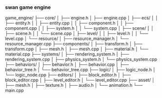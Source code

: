 ### swan game engine
game_engine/
├── core/
│   ├── engine.h
│   ├── engine.cpp
│   ├── ecs/
│   │   ├── entity.h
│   │   ├── entity.cpp
│   │   ├── component.h
│   │   ├── component.cpp
│   │   ├── system.h
│   │   └── system.cpp
│   ├── scene/
│   │   ├── scene.h
│   │   └── scene.cpp
│   ├── level/
│   │   ├── level.h
│   │   └── level.cpp
│   └── resource/
│       ├── resource_manager.h
│       └── resource_manager.cpp
├── components/
│   ├── transform.h
│   ├── transform.cpp
│   ├── mesh.h
│   ├── mesh.cpp
│   ├── material.h
│   └── material.cpp
├── systems/
│   ├── rendering_system.h
│   ├── rendering_system.cpp
│   ├── physics_system.h
│   └── physics_system.cpp
├── behaviors/
│   ├── behavior.h
│   ├── behavior.cpp
│   ├── behavior_tree.h
│   └── behavior_tree.cpp
├── logic/
│   ├── logic_node.h
│   └── logic_node.cpp
├── editors/
│   ├── block_editor.h
│   ├── block_editor.cpp
│   ├── level_editor.h
│   └── level_editor.cpp
├── asset/
│   ├── mesh.h
│   ├── texture.h
│   ├── audio.h
│   └── animation.h
└── main.cpp
